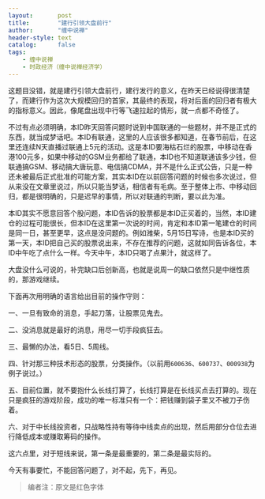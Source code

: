 ```yaml
---
layout:       post
title:        "建行引领大盘前行"
author:       "缠中说禅"
header-style: text
catalog:      false
tags:
    - 缠中说禅
    - 时政经济（缠中说禅经济学）
---
```


这题目没错，就是建行引领大盘前行，建行发行的意义，在昨天已经说得很清楚了，而建行作为这次大规模回归的首家，其最终的表现，将对后面的回归者有极大的指标意义。因此，像尾盘出现中行等飞速拉起的情形，就一点都不奇怪了。



不过有点必须明确，本ID昨天回答问题时说到中国联通的一些题材，并不是正式的东西，就当成梦话吧。本ID有联通，这里的人应该很多都知道，在春节前后，在这里还连续N天直播过联通上5元的活动。这是本ID要海枯石烂的股票，中移动在香港100元多，如果中移动的GSM业务都给了联通，本ID也不知道联通该多少钱，但联通搞GSM、移动搞大唐玩意、电信搞CDMA，并不是什么正式公告，只是一种还未被最后正式批准的可能方案，其实本ID在以前回答问题的时候也多次说过，但从来没在文章里说过，所以只能当梦话，相信者有毛病。至于整体上市、中移动回归，都是很明确的，只是迟早的事情，所以对联通的判断，要以此为准。



本ID其实不愿意回答个股问题，本ID告诉的股票都是本ID正买着的，当然，本ID建仓的过程可能很长，但本ID在这里第一次说的时间，肯定和本ID第一笔建仓的时间是同一日，甚至更早，这点是没问题的。例如潍柴，5月15日写诗，也是本ID买的第一天，本ID把自己买的股票说出来，不存在推荐的问题，这就如同告诉各位，本ID中午吃了点什么一样。今天中午，本ID只喝了点果汁，就这样了。



大盘没什么可说的，补完缺口后创新高，也就是说周一的缺口依然只是中继性质的，那游戏继续。



下面再次用明确的语言给出目前的操作守则：



一、一旦有致命的消息，手起刀落，让股票见鬼去。

二、没消息就是最好的消息，用尽一切手段疯狂去。

三、最懒的办法，看5日、5周线。

四、针对那三种技术形态的股票，分类操作。（以前用`600636`、`600737`、`000938`为例子说过。）

五、目前位置，就不要抱什么长线打算了，长线打算是在长线买点去打算的。现在只是疯狂的游戏阶段，成功的唯一标准只有一个：把钱赚到袋子里又不被刀子伤着。

六、对于中长线投资者，只战略性持有等待中线卖点的出现，然后用部分仓位去进行降低成本或赚取筹码的操作。



这六点里，对于短线来说，第一条是最重要的，第二条是最实际的。



今天有事要忙，不能回答问题了，对不起，先下，再见。



> 编者注：原文是红色字体
